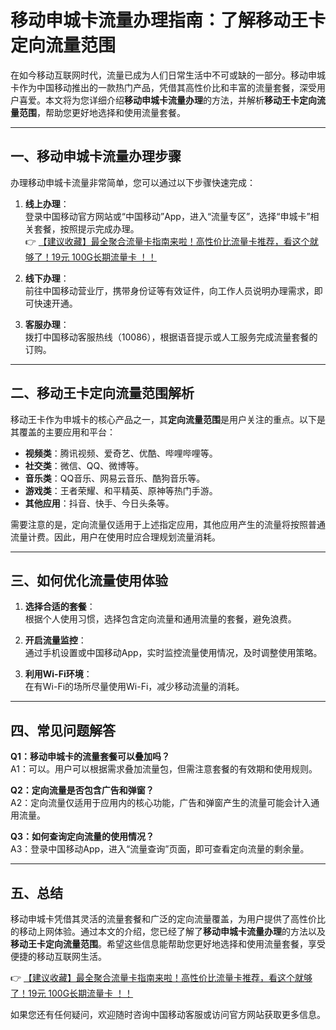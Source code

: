 # 移动申城卡流量办理指南：了解移动王卡定向流量范围

在如今移动互联网时代，流量已成为人们日常生活中不可或缺的一部分。移动申城卡作为中国移动推出的一款热门产品，凭借其高性价比和丰富的流量套餐，深受用户喜爱。本文将为您详细介绍**移动申城卡流量办理**的方法，并解析**移动王卡定向流量范围**，帮助您更好地选择和使用流量套餐。

---

## 一、移动申城卡流量办理步骤

办理移动申城卡流量非常简单，您可以通过以下步骤快速完成：

1. **线上办理**：  
   登录中国移动官方网站或“中国移动”App，进入“流量专区”，选择“申城卡”相关套餐，按照提示完成办理。  
   👉 [【建议收藏】最全聚合流量卡指南来啦！高性价比流量卡推荐，看这个就够了！19元 100G长期流量卡 ！！](https://bit.ly/Liuliangka)

2. **线下办理**：  
   前往中国移动营业厅，携带身份证等有效证件，向工作人员说明办理需求，即可快速开通。

3. **客服办理**：  
   拨打中国移动客服热线（10086），根据语音提示或人工服务完成流量套餐的订购。

---

## 二、移动王卡定向流量范围解析

移动王卡作为申城卡的核心产品之一，其**定向流量范围**是用户关注的重点。以下是其覆盖的主要应用和平台：

- **视频类**：腾讯视频、爱奇艺、优酷、哔哩哔哩等。
- **社交类**：微信、QQ、微博等。
- **音乐类**：QQ音乐、网易云音乐、酷狗音乐等。
- **游戏类**：王者荣耀、和平精英、原神等热门手游。
- **其他应用**：抖音、快手、今日头条等。

需要注意的是，定向流量仅适用于上述指定应用，其他应用产生的流量将按照普通流量计费。因此，用户在使用时应合理规划流量消耗。

---

## 三、如何优化流量使用体验

1. **选择合适的套餐**：  
   根据个人使用习惯，选择包含定向流量和通用流量的套餐，避免浪费。

2. **开启流量监控**：  
   通过手机设置或中国移动App，实时监控流量使用情况，及时调整使用策略。

3. **利用Wi-Fi环境**：  
   在有Wi-Fi的场所尽量使用Wi-Fi，减少移动流量的消耗。

---

## 四、常见问题解答

**Q1：移动申城卡的流量套餐可以叠加吗？**  
A1：可以。用户可以根据需求叠加流量包，但需注意套餐的有效期和使用规则。

**Q2：定向流量是否包含广告和弹窗？**  
A2：定向流量仅适用于应用内的核心功能，广告和弹窗产生的流量可能会计入通用流量。

**Q3：如何查询定向流量的使用情况？**  
A3：登录中国移动App，进入“流量查询”页面，即可查看定向流量的剩余量。

---

## 五、总结

移动申城卡凭借其灵活的流量套餐和广泛的定向流量覆盖，为用户提供了高性价比的移动上网体验。通过本文的介绍，您已经了解了**移动申城卡流量办理**的方法以及**移动王卡定向流量范围**。希望这些信息能帮助您更好地选择和使用流量套餐，享受便捷的移动互联网生活。

👉 [【建议收藏】最全聚合流量卡指南来啦！高性价比流量卡推荐，看这个就够了！19元 100G长期流量卡 ！！](https://bit.ly/Liuliangka)

如果您还有任何疑问，欢迎随时咨询中国移动客服或访问官方网站获取更多信息。